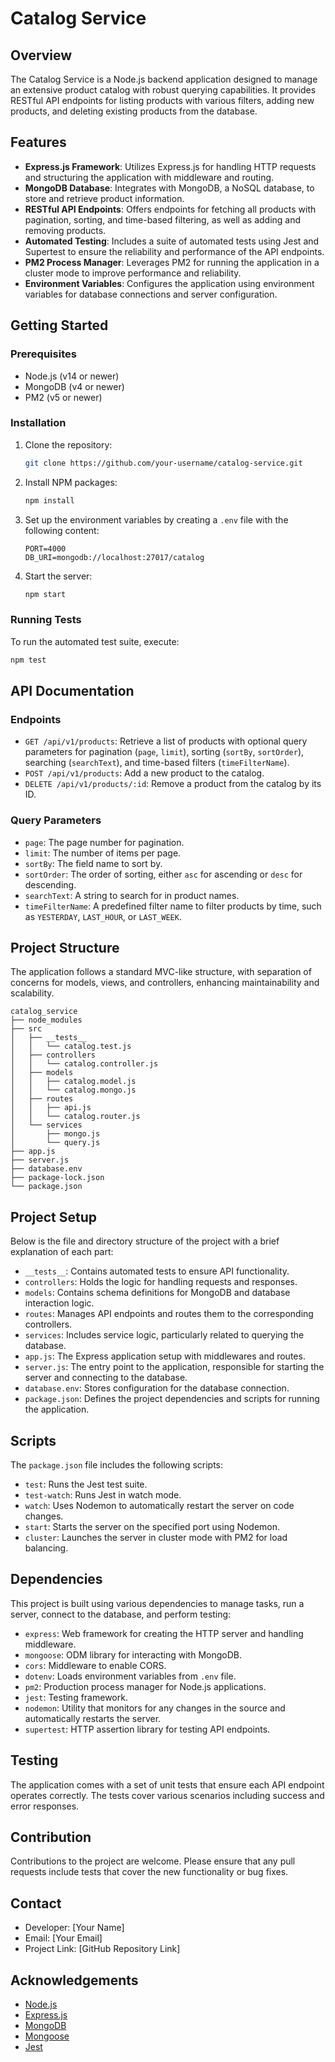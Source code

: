 # Catalog Service

## Overview

The Catalog Service is a Node.js backend application designed to manage an extensive product catalog with robust querying capabilities. It provides RESTful API endpoints for listing products with various filters, adding new products, and deleting existing products from the database.

## Features

- **Express.js Framework**: Utilizes Express.js for handling HTTP requests and structuring the application with middleware and routing.
- **MongoDB Database**: Integrates with MongoDB, a NoSQL database, to store and retrieve product information.
- **RESTful API Endpoints**: Offers endpoints for fetching all products with pagination, sorting, and time-based filtering, as well as adding and removing products.
- **Automated Testing**: Includes a suite of automated tests using Jest and Supertest to ensure the reliability and performance of the API endpoints.
- **PM2 Process Manager**: Leverages PM2 for running the application in a cluster mode to improve performance and reliability.
- **Environment Variables**: Configures the application using environment variables for database connections and server configuration.

## Getting Started

### Prerequisites

- Node.js (v14 or newer)
- MongoDB (v4 or newer)
- PM2 (v5 or newer)

### Installation

1. Clone the repository:
   ```sh
   git clone https://github.com/your-username/catalog-service.git
   ```
2. Install NPM packages:
   ```sh
   npm install
   ```
3. Set up the environment variables by creating a `.env` file with the following content:
   ```env
   PORT=4000
   DB_URI=mongodb://localhost:27017/catalog
   ```
4. Start the server:
   ```sh
   npm start
   ```

### Running Tests

To run the automated test suite, execute:

```sh
npm test
```

## API Documentation

### Endpoints

- `GET /api/v1/products`: Retrieve a list of products with optional query parameters for pagination (`page`, `limit`), sorting (`sortBy`, `sortOrder`), searching (`searchText`), and time-based filters (`timeFilterName`).
- `POST /api/v1/products`: Add a new product to the catalog.
- `DELETE /api/v1/products/:id`: Remove a product from the catalog by its ID.

### Query Parameters

- `page`: The page number for pagination.
- `limit`: The number of items per page.
- `sortBy`: The field name to sort by.
- `sortOrder`: The order of sorting, either `asc` for ascending or `desc` for descending.
- `searchText`: A string to search for in product names.
- `timeFilterName`: A predefined filter name to filter products by time, such as `YESTERDAY`, `LAST_HOUR`, or `LAST_WEEK`.

## Project Structure

The application follows a standard MVC-like structure, with separation of concerns for models, views, and controllers, enhancing maintainability and scalability.

```
catalog_service
├── node_modules
├── src
│   ├── __tests__
│   │   └── catalog.test.js
│   ├── controllers
│   │   └── catalog.controller.js
│   ├── models
│   │   ├── catalog.model.js
│   │   └── catalog.mongo.js
│   ├── routes
│   │   ├── api.js
│   │   └── catalog.router.js
│   └── services
│       ├── mongo.js
│       └── query.js
├── app.js
├── server.js
├── database.env
├── package-lock.json
└── package.json
```

## Project Setup

Below is the file and directory structure of the project with a brief explanation of each part:

- `__tests__`: Contains automated tests to ensure API functionality.
- `controllers`: Holds the logic for handling requests and responses.
- `models`: Contains schema definitions for MongoDB and database interaction logic.
- `routes`: Manages API endpoints and routes them to the corresponding controllers.
- `services`: Includes service logic, particularly related to querying the database.
- `app.js`: The Express application setup with middlewares and routes.
- `server.js`: The entry point to the application, responsible for starting the server and connecting to the database.
- `database.env`: Stores configuration for the database connection.
- `package.json`: Defines the project dependencies and scripts for running the application.

## Scripts

The `package.json` file includes the following scripts:

- `test`: Runs the Jest test suite.
- `test-watch`: Runs Jest in watch mode.
- `watch`: Uses Nodemon to automatically restart the server on code changes.
- `start`: Starts the server on the specified port using Nodemon.
- `cluster`: Launches the server in cluster mode with PM2 for load balancing.

## Dependencies

This project is built using various dependencies to manage tasks, run a server, connect to the database, and perform testing:

- `express`: Web framework for creating the HTTP server and handling middleware.
- `mongoose`: ODM library for interacting with MongoDB.
- `cors`: Middleware to enable CORS.
- `dotenv`: Loads environment variables from `.env` file.
- `pm2`: Production process manager for Node.js applications.
- `jest`: Testing framework.
- `nodemon`: Utility that monitors for any changes in the source and automatically restarts the server.
- `supertest`: HTTP assertion library for testing API endpoints.

## Testing

The application comes with a set of unit tests that ensure each API endpoint operates correctly. The tests cover various scenarios including success and error responses.

## Contribution

Contributions to the project are welcome. Please ensure that any pull requests include tests that cover the new functionality or bug fixes.

## Contact

- Developer: [Your Name]
- Email: [Your Email]
- Project Link: [GitHub Repository Link]

## Acknowledgements

- [Node.js](https://nodejs.org/)
- [Express.js](https://expressjs.com/)
- [MongoDB](https://www.mongodb.com/)
- [Mongoose](https://mongoosejs.com/)
- [Jest](https://jestjs.io/)
